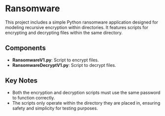 # Ransomware
This project includes a simple Python ransomware application designed for modeling recursive 
encryption within directories. It features scripts for encrypting and decrypting files within 
the same directory.

## Components

- **RansomwareV1.py**: Script to encrypt files.
- **RansomwareDecryptV1.py**: Script to decrypt files.

## Key Notes

- Both the encryption and decryption scripts must use the same password to function correctly.
- The scripts only operate within the directory they are placed in, ensuring safety and 
simplicity for testing purposes.


